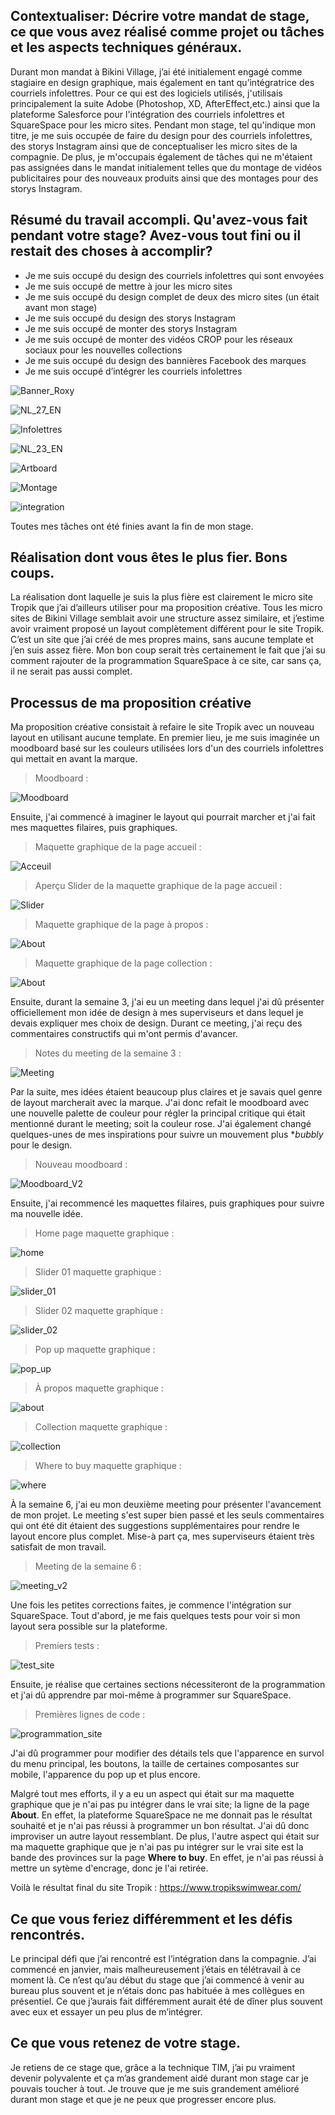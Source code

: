 ## Contextualiser: Décrire votre mandat de stage, ce que vous avez réalisé comme projet ou tâches et les aspects techniques généraux.

Durant mon mandat à Bikini Village, j’ai été initialement engagé comme stagiaire en design graphique, mais également en tant qu’intégratrice des courriels infolettres. Pour ce qui est des logiciels utilisés, j'utilisais principalement la suite Adobe (Photoshop, XD, AfterEffect,etc.) ainsi que la plateforme Salesforce pour l'intégration des courriels infolettres et SquareSpace pour les micro sites. Pendant mon stage, tel qu'indique mon titre, je me suis occupée de faire du design pour des courriels infolettres, des storys Instagram ainsi que de conceptualiser les micro sites de la compagnie. De plus, je m'occupais également de tâches qui ne m'étaient pas assignées dans le mandat initialement telles que du montage de vidéos publicitaires pour des nouveaux produits ainsi que des montages pour des storys Instagram.

## Résumé du travail accompli. Qu'avez-vous fait pendant votre stage? Avez-vous tout fini ou il restait des choses à accomplir?

- Je me suis occupé du design des courriels infolettres qui sont envoyées
- Je me suis occupé de mettre à jour les micro sites 
- Je me suis occupé du design complet de deux des micro sites (un était avant mon stage)
- Je me suis occupé du design des storys Instagram
- Je me suis occupé de monter des storys Instagram
- Je me suis occupé de monter des vidéos CROP pour les réseaux sociaux pour les nouvelles collections
- Je me suis occupé du design des bannières Facebook des marques
- Je me suis occupé d’intégrer les courriels infolettres

![Banner_Roxy](medias/projets/roxy_banner.png)

![NL_27_EN](medias/projets/nl_27_en.jpg)

![Infolettres](medias/projets/design_infolettre.png)

![NL_23_EN](medias/projets/nl_23_en.jpg)

![Artboard](medias/projets/artboard_processus.png)

![Montage](medias/projets/montage_processus.png)

![integration](medias/projets/integration_processus.png)

Toutes mes tâches ont été finies avant la fin de mon stage.

## Réalisation dont vous êtes le plus fier. Bons coups.

La réalisation dont laquelle je suis la plus fière est clairement le micro site Tropik que j’ai d’ailleurs utiliser pour ma proposition créative. Tous les micro sites de Bikini Village semblait avoir une structure assez similaire, et j’estime avoir vraiment proposé un layout complètement différent pour le site Tropik. C’est un site que j’ai créé de mes propres mains, sans aucune template et j’en suis assez fière. Mon bon coup serait très certainement le fait que j’ai su comment rajouter de la programmation SquareSpace à ce site, car sans ça, il ne serait pas aussi complet. 

## Processus de ma proposition créative

Ma proposition créative consistait à refaire le site Tropik avec un nouveau layout en utilisant aucune template. En premier lieu, je me suis imaginée un moodboard basé sur les couleurs utilisées lors d'un des courriels infolettres qui mettait en avant la marque. 

> Moodboard :

![Moodboard](medias/maquettes/moodboard.png)

Ensuite, j'ai commencé à imaginer le layout qui pourrait marcher et j'ai fait mes maquettes filaires, puis graphiques.

> Maquette graphique de la page accueil :

![Acceuil](medias/maquettes/accueil_tropik_maquette_graphique_V2.png)

> Aperçu Slider de la maquette graphique de la page accueil :

![Slider](medias/maquettes/apercu_slider_accueil.png)

> Maquette graphique de la page à propos :

![About](medias/maquettes/about_tropik_maquette_graphique_V2.png)

> Maquette graphique de la page collection :

![About](medias/maquettes/collection_tropik_maquette_graphique.png)

Ensuite, durant la semaine 3, j'ai eu un meeting dans lequel j'ai dû présenter officiellement mon idée de design à mes superviseurs et dans lequel je devais expliquer mes choix de design. Durant ce meeting, j'ai reçu des commentaires constructifs qui m'ont permis d'avancer.

> Notes du meeting de la semaine 3 :

![Meeting](medias/projets/meeting.png)

Par la suite, mes idées étaient beaucoup plus claires et je savais quel genre de layout marcherait avec la marque. J'ai donc refait le moodboard avec une nouvelle palette de couleur pour régler la principal critique qui était mentionné durant le meeting; soit la couleur rose. J'ai également changé quelques-unes de mes inspirations pour suivre un mouvement plus **bubbly* pour le design. 

> Nouveau moodboard :

![Moodboard_V2](medias/maquettes/moodboard_new.png)

Ensuite, j'ai recommencé les maquettes filaires, puis graphiques pour suivre ma nouvelle idée.

> Home page maquette graphique :

![home](medias/maquettes/home_maquette_graphique_new.png)

> Slider 01 maquette graphique :

![slider_01](medias/maquettes/slider_01_maquette_graphique_new.png)

> Slider 02 maquette graphique :

![slider_02](medias/maquettes/slider_02_maquette_graphique_new.png)

> Pop up maquette graphique :

![pop_up](medias/maquettes/pop_up_maquette_graphique.png)

> À propos maquette graphique :

![about](medias/maquettes/about_maquette_graphique_new.png)

> Collection maquette graphique :

![collection](medias/maquettes/collection_maquette_graphique_new.png)

> Where to buy maquette graphique :

![where](medias/maquettes/where_maquette_graphique_new.png)

À la semaine 6, j'ai eu mon deuxième meeting pour présenter l'avancement de mon projet. Le meeting s'est super bien passé et les seuls commentaires qui ont été dit étaient des suggestions supplémentaires pour rendre le layout encore plus complet. Mise-à part ça, mes superviseurs étaient très satisfait de mon travail.

> Meeting de la semaine 6 :

![meeting_v2](medias/projets/meeting_semaine_06.png)

Une fois les petites corrections faites, je commence l'intégration sur SquareSpace. Tout d'abord, je me fais quelques tests pour voir si mon layout sera possible sur la plateforme.

> Premiers tests :

![test_site](medias/maquettes/test_site.png)

Ensuite, je réalise que certaines sections nécessiteront de la programmation et j'ai dû apprendre par moi-même à programmer sur SquareSpace.

> Premières lignes de code :

![programmation_site](medias/projets/programmation_debut.png)

J'ai dû programmer pour modifier des détails tels que l'apparence en survol du menu principal, les boutons, la taille de certaines composantes sur mobile, l'apparence du pop up et plus encore. 

Malgré tout mes efforts, il y a eu un aspect qui était sur ma maquette graphique que je n'ai pas pu intégrer dans le vrai site; la ligne de la page **About**. En effet, la plateforme SquareSpace ne me donnait pas le résultat souhaité et je n'ai pas réussi à programmer un bon résultat. J'ai dû donc improviser un autre layout ressemblant. De plus, l'autre aspect qui était sur ma maquette graphique que je n'ai pas pu intégrer sur le vrai site est la bande des provinces sur la page **Where to buy**. En effet, je n'ai pas réussi à mettre un sytème d'encrage, donc je l'ai retirée.

Voilà le résultat final du site Tropik : https://www.tropikswimwear.com/

## Ce que vous feriez différemment et les défis rencontrés.

Le principal défi que j’ai rencontré est l’intégration dans la compagnie. J’ai commencé en janvier, mais malheureusement j’étais en télétravail à ce moment là. Ce n’est qu’au début du stage que j’ai commencé à venir au bureau plus souvent et je n’étais donc pas habituée à mes collègues en présentiel. Ce que j’aurais fait différemment aurait été de dîner plus souvent avec eux et essayer un peu plus de m’intégrer.

## Ce que vous retenez de votre stage.

Je retiens de ce stage que, grâce a la technique TIM, j’ai pu vraiment devenir polyvalente et ça m’as grandement aidé durant mon stage car je pouvais toucher à tout. Je trouve que je me suis grandement amélioré durant mon stage et que je ne peux que progresser encore plus.

